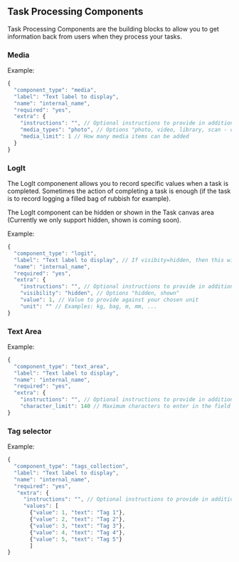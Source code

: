 ## Task Processing Components

Task Processing Components are the building blocks to allow you to get information back from users when they process your tasks.

### Media

Example:
```javascript
{
  "component_type": "media",
  "label": "Text label to display",
  "name": "internal_name",
  "required": "yes",
  "extra": {
    "instructions": "", // Optional instructions to provide in addition to the label
    "media_types": "photo", // Options "photo, video, library, scan - can list multiple such as "photo, video" if you will allow both the mobile camera to capture both photos and videos. Library means user can add media from their local library. Scan lets us set a scan icon in the widget.
    "media_limit": 1 // How many media items can be added
  }
}
```

### LogIt

The LogIt componenent allows you to record specific values when a task is completed. Sometimes the action of completing a task is enough (if the task is to record logging a filled bag of rubbish for example).

The LogIt component can be hidden or shown in the Task canvas area (Currently we only support hidden, shown is coming soon).

Example:
```javascript
{
  "component_type": "logit",
  "label": "Text label to display", // If visibity=hidden, then this will not display
  "name": "internal_name",
  "required": "yes",
  "extra": {
    "instructions": "", // Optional instructions to provide in addition to the label - if visibity=hidden, then this will not display
    "visibility": "hidden", // Options "hidden, shown"
    "value": 1, // Value to provide against your chosen unit
    "unit": "" // Examples: kg, bag, m, mm, ...
}
```

### Text Area

Example:
```javascript
{
  "component_type": "text_area",
  "label": "Text label to display",
  "name": "internal_name",
  "required": "yes",
  "extra": {
    "instructions": "", // Optional instructions to provide in addition to the label
    "character_limit": 140 // Maximum characters to enter in the field
}
```

### Tag selector

Example:
```javascript
{
  "component_type": "tags_collection",
  "label": "Text label to display",
  "name": "internal_name",
  "required": "yes",
   "extra": {
     "instructions": "", // Optional instructions to provide in addition to the label
     "values": [
       {"value": 1, "text": "Tag 1"},
       {"value": 2, "text": "Tag 2"},
       {"value": 3, "text": "Tag 3"},
       {"value": 4, "text": "Tag 4"},
       {"value": 5, "text": "Tag 5"}
       ]
}
```


